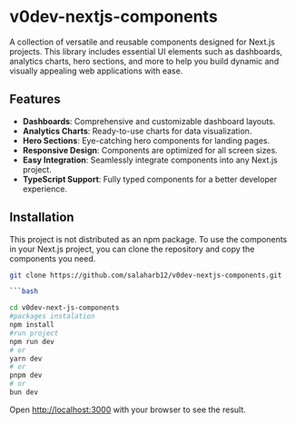 # v0dev-nextjs-components

A collection of versatile and reusable components designed for Next.js projects. This library includes essential UI elements such as dashboards, analytics charts, hero sections, and more to help you build dynamic and visually appealing web applications with ease.

## Features

- **Dashboards**: Comprehensive and customizable dashboard layouts.
- **Analytics Charts**: Ready-to-use charts for data visualization.
- **Hero Sections**: Eye-catching hero components for landing pages.
- **Responsive Design**: Components are optimized for all screen sizes.
- **Easy Integration**: Seamlessly integrate components into any Next.js project.
- **TypeScript Support**: Fully typed components for a better developer experience.

## Installation

This project is not distributed as an npm package. To use the components in your Next.js project, you can clone the repository and copy the components you need.

```bash
git clone https://github.com/salaharb12/v0dev-nextjs-components.git

```bash

cd v0dev-next-js-components
#packages instalation
npm install
#run project
npm run dev
# or
yarn dev
# or
pnpm dev
# or
bun dev
```

Open [http://localhost:3000](http://localhost:3000) with your browser to see the result.
